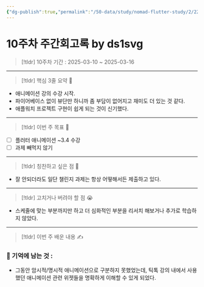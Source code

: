 ```yaml
---
{"dg-publish":true,"permalink":"/50-data/study/nomad-flutter-study/2/22-10/"}
---
```


# 10주차 주간회고록 by ds1svg

> [!tldr] 10주차
> 기간 : 2025-03-10 ~ 2025-03-16

---

> [!tldr]  핵심 3줄 요약 💖
- 애니메이션 강의 수강 시작.
- 파이어베이스 없이 뷰단만 하니까 좀 부담이 없어지고 재미도 더 있는 것 같다.
- 애플워치 프로젝트 구현이 쉽게 되는 것이 신기했다.

---

> [!tldr]  이번 주 목표 🎯
- [ ] 플러터 애니메이션 ~3.4 수강
- [ ] 과제 빼먹지 않기

---

> [!tldr] 칭찬하고 싶은 점 👏
- 잘 안되더라도 일단 챌린지 과제는 항상 어떻해서든 제출하고 있다.

---

> [!tldr] 고치거나 버려야 할 점 😭
- 스케줄에 맞는 부분까지만 하고 더 심화적인 부분을 리서치 해보거나 추가로 학습하지 않았다.

---

> [!tldr]  이번 주 배운 내용 ✍️

### 🤩 기억에 남는 것 :
- 그동안 암시적/명시적 애니메이션으로 구분하지 못했었는데, 틱톡 강의 내에서 사용했던 애니메이션 관련 위젯들을 명확하게 이해할 수 있게 되었다.
